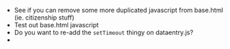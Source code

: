 - See if you can remove some more duplicated javascript from base.html (ie. citizenship stuff)
- Test out base.html javascript
- Do you want to re-add the `setTimeout` thingy on dataentry.js?
- 
